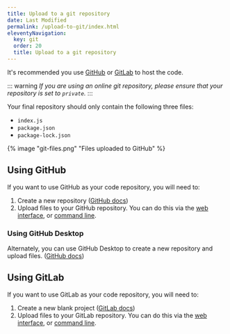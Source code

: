 ```yaml
---
title: Upload to a git repository
date: Last Modified
permalink: /upload-to-git/index.html
eleventyNavigation:
  key: git
  order: 20
  title: Upload to a git repository
---
```


It's recommended you use [GitHub](#using-github) or [GitLab](#using-gitlab) to host the code.

::: warning 
*If you are using an online git repository, please ensure that your repository is set to `private`.*
:::

Your final repository should only contain the following three files:

- `index.js`
- `package.json`
- `package-lock.json`

{% image "git-files.png" "Files uploaded to GitHub" %}

## Using GitHub
If you want to use GitHub as your code repository, you will need to: 

1. Create a new repository ([GitHub docs](https://docs.github.com/en/repositories/creating-and-managing-repositories/creating-a-new-repository))
1. Upload files to your GitHub repository. You can do this via the [web interface](https://docs.github.com/en/repositories/working-with-files/managing-files/adding-a-file-to-a-repository#adding-a-file-to-a-repository-on-github), or [command line](https://docs.github.com/en/repositories/working-with-files/managing-files/adding-a-file-to-a-repository#adding-a-file-to-a-repository-using-the-command-line).

### Using GitHub Desktop
Alternately, you can use GitHub Desktop to create a new repository and upload files. ([GitHub docs](https://docs.github.com/en/desktop/installing-and-configuring-github-desktop/overview/getting-started-with-github-desktop))



## Using GitLab
If you want to use GitLab as your code repository, you will need to: 

1. Create a new blank project ([GitLab docs](https://docs.gitlab.com/ee/user/project/working_with_projects.html#create-a-blank-project))
1. Upload files to your GitLab repository. You can do this via the [web interface](https://docs.gitlab.com/ee/user/project/repository/web_editor.html#upload-a-file), or [command line](https://docs.gitlab.com/ee/gitlab-basics/add-file.html#add-a-file-using-the-command-line).
